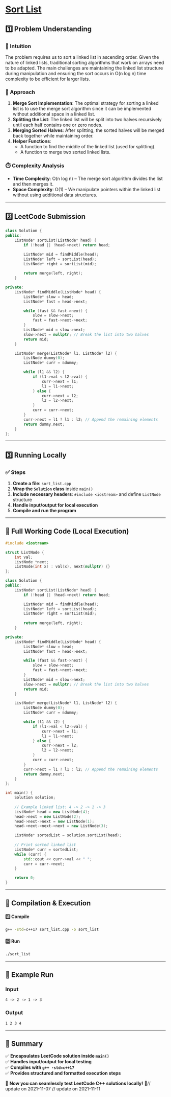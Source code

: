 # **[Sort List](https://leetcode.com/problems/sort-list/description/)**  

## **1️⃣ Problem Understanding**  
### **📌 Intuition**  
The problem requires us to sort a linked list in ascending order. Given the nature of linked lists, traditional sorting algorithms that work on arrays need to be adapted. The main challenges are maintaining the linked list structure during manipulation and ensuring the sort occurs in O(n log n) time complexity to be efficient for larger lists.

### **🚀 Approach**  
1. **Merge Sort Implementation**: The optimal strategy for sorting a linked list is to use the merge sort algorithm since it can be implemented without additional space in a linked list.
2. **Splitting the List**: The linked list will be split into two halves recursively until each half contains one or zero nodes.
3. **Merging Sorted Halves**: After splitting, the sorted halves will be merged back together while maintaining order.
4. **Helper Functions**:
   - A function to find the middle of the linked list (used for splitting).
   - A function to merge two sorted linked lists.

### **⏱️ Complexity Analysis**  
- **Time Complexity**: O(n log n) – The merge sort algorithm divides the list and then merges it.
- **Space Complexity**: O(1) – We manipulate pointers within the linked list without using additional data structures.

---  

## **2️⃣ LeetCode Submission**  
```cpp
class Solution {
public:
    ListNode* sortList(ListNode* head) {
        if (!head || !head->next) return head;

        ListNode* mid = findMiddle(head);
        ListNode* left = sortList(head);
        ListNode* right = sortList(mid);
        
        return merge(left, right);
    }

private:
    ListNode* findMiddle(ListNode* head) {
        ListNode* slow = head;
        ListNode* fast = head->next;

        while (fast && fast->next) {
            slow = slow->next;
            fast = fast->next->next;
        }
        ListNode* mid = slow->next;
        slow->next = nullptr; // Break the list into two halves
        return mid;
    }

    ListNode* merge(ListNode* l1, ListNode* l2) {
        ListNode dummy(0);
        ListNode* curr = &dummy;

        while (l1 && l2) {
            if (l1->val < l2->val) {
                curr->next = l1;
                l1 = l1->next;
            } else {
                curr->next = l2;
                l2 = l2->next;
            }
            curr = curr->next;
        }
        curr->next = l1 ? l1 : l2; // Append the remaining elements
        return dummy.next;
    }
};
```  

---  

## **3️⃣ Running Locally**  
### **✅ Steps**  
1. **Create a file**: `sort_list.cpp`  
2. **Wrap the `Solution` class** inside `main()`  
3. **Include necessary headers**: `#include <iostream>` and define `ListNode` structure  
4. **Handle input/output for local execution**  
5. **Compile and run the program**  

---  

## **📝 Full Working Code (Local Execution)**  
```cpp
#include <iostream>

struct ListNode {
    int val;
    ListNode *next;
    ListNode(int x) : val(x), next(nullptr) {}
};

class Solution {
public:
    ListNode* sortList(ListNode* head) {
        if (!head || !head->next) return head;

        ListNode* mid = findMiddle(head);
        ListNode* left = sortList(head);
        ListNode* right = sortList(mid);
        
        return merge(left, right);
    }

private:
    ListNode* findMiddle(ListNode* head) {
        ListNode* slow = head;
        ListNode* fast = head->next;

        while (fast && fast->next) {
            slow = slow->next;
            fast = fast->next->next;
        }
        ListNode* mid = slow->next;
        slow->next = nullptr; // Break the list into two halves
        return mid;
    }

    ListNode* merge(ListNode* l1, ListNode* l2) {
        ListNode dummy(0);
        ListNode* curr = &dummy;

        while (l1 && l2) {
            if (l1->val < l2->val) {
                curr->next = l1;
                l1 = l1->next;
            } else {
                curr->next = l2;
                l2 = l2->next;
            }
            curr = curr->next;
        }
        curr->next = l1 ? l1 : l2; // Append the remaining elements
        return dummy.next;
    }
};

int main() {
    Solution solution;
    
    // Example linked list: 4 -> 2 -> 1 -> 3
    ListNode* head = new ListNode(4);
    head->next = new ListNode(2);
    head->next->next = new ListNode(1);
    head->next->next->next = new ListNode(3);

    ListNode* sortedList = solution.sortList(head);
    
    // Print sorted linked list
    ListNode* curr = sortedList;
    while (curr) {
        std::cout << curr->val << " ";
        curr = curr->next;
    }

    return 0;
}
```  

---  

## **🔧 Compilation & Execution**  
#### **1️⃣ Compile**  
```bash
g++ -std=c++17 sort_list.cpp -o sort_list
```  

#### **2️⃣ Run**  
```bash
./sort_list
```  

---  

## **🎯 Example Run**  
### **Input**  
```
4 -> 2 -> 1 -> 3
```  
### **Output**  
```
1 2 3 4 
```  

---  

## **📌 Summary**  
✅ **Encapsulates LeetCode solution inside `main()`**  
✅ **Handles input/output for local testing**  
✅ **Compiles with `g++ -std=c++17`**  
✅ **Provides structured and formatted execution steps**  

🚀 **Now you can seamlessly test LeetCode C++ solutions locally!** 🚀// update on 2021-11-07
// update on 2021-11-11
